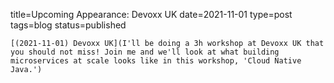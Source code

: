 
title=Upcoming Appearance: Devoxx UK
date=2021-11-01
type=post
tags=blog
status=published
~~~~~~
[(2021-11-01) Devoxx UK](I'll be doing a 3h workshop at Devoxx UK that you should not miss! Join me and we'll look at what building microservices at scale looks like in this workshop, 'Cloud Native Java.') 
            